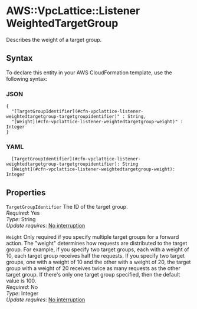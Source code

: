 # AWS::VpcLattice::Listener WeightedTargetGroup<a name="aws-properties-vpclattice-listener-weightedtargetgroup"></a>

Describes the weight of a target group\.

## Syntax<a name="aws-properties-vpclattice-listener-weightedtargetgroup-syntax"></a>

To declare this entity in your AWS CloudFormation template, use the following syntax:

### JSON<a name="aws-properties-vpclattice-listener-weightedtargetgroup-syntax.json"></a>

```
{
  "[TargetGroupIdentifier](#cfn-vpclattice-listener-weightedtargetgroup-targetgroupidentifier)" : String,
  "[Weight](#cfn-vpclattice-listener-weightedtargetgroup-weight)" : Integer
}
```

### YAML<a name="aws-properties-vpclattice-listener-weightedtargetgroup-syntax.yaml"></a>

```
  [TargetGroupIdentifier](#cfn-vpclattice-listener-weightedtargetgroup-targetgroupidentifier): String
  [Weight](#cfn-vpclattice-listener-weightedtargetgroup-weight): Integer
```

## Properties<a name="aws-properties-vpclattice-listener-weightedtargetgroup-properties"></a>

`TargetGroupIdentifier` <a name="cfn-vpclattice-listener-weightedtargetgroup-targetgroupidentifier"></a>
The ID of the target group\.  
_Required_: Yes  
_Type_: String  
_Update requires_: [No interruption](https://docs.aws.amazon.com/AWSCloudFormation/latest/UserGuide/using-cfn-updating-stacks-update-behaviors.html#update-no-interrupt)

`Weight` <a name="cfn-vpclattice-listener-weightedtargetgroup-weight"></a>
Only required if you specify multiple target groups for a forward action\. The "weight" determines how requests are distributed to the target group\. For example, if you specify two target groups, each with a weight of 10, each target group receives half the requests\. If you specify two target groups, one with a weight of 10 and the other with a weight of 20, the target group with a weight of 20 receives twice as many requests as the other target group\. If there's only one target group specified, then the default value is 100\.  
_Required_: No  
_Type_: Integer  
_Update requires_: [No interruption](https://docs.aws.amazon.com/AWSCloudFormation/latest/UserGuide/using-cfn-updating-stacks-update-behaviors.html#update-no-interrupt)
